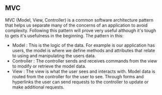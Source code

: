 ## MVC
MVC (Model, View, Controller) is a common software architecture pattern that helps us separate many of the concerns of an application to avoid complexity. Following this pattern will prove very useful although it's tough to gets it's usefulness in the beginning. The pattern in this:

- Model : This is the logic of the data. For example is our application has users, the model is where we define methods and attributes that relate to using and manipulating the users data.
- Controller : The controller sends and receives commands from the view to modify or retrieve the model data.
- View : The view is what the user sees and interacts with. Model data is routed from the controller for the user to see. Through forms and hyperlinks the user can send requests to the controller to update or make additional requests.